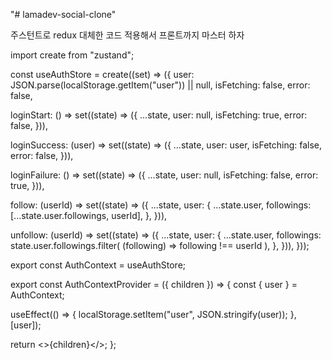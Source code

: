 "# lamadev-social-clone" 


주스턴트로 redux 대체한 코드 적용해서 프론트까지 마스터 하자


import create from "zustand";

const useAuthStore = create((set) => ({
  user: JSON.parse(localStorage.getItem("user")) || null,
  isFetching: false,
  error: false,

  loginStart: () =>
    set((state) => ({
      ...state,
      user: null,
      isFetching: true,
      error: false,
    })),

  loginSuccess: (user) =>
    set((state) => ({
      ...state,
      user: user,
      isFetching: false,
      error: false,
    })),

  loginFailure: () =>
    set((state) => ({
      ...state,
      user: null,
      isFetching: false,
      error: true,
    })),

  follow: (userId) =>
    set((state) => ({
      ...state,
      user: {
        ...state.user,
        followings: [...state.user.followings, userId],
      },
    })),

  unfollow: (userId) =>
    set((state) => ({
      ...state,
      user: {
        ...state.user,
        followings: state.user.followings.filter(
          (following) => following !== userId
        ),
      },
    })),
}));

export const AuthContext = useAuthStore;

export const AuthContextProvider = ({ children }) => {
  const { user } = AuthContext;

  useEffect(() => {
    localStorage.setItem("user", JSON.stringify(user));
  }, [user]);

  return <>{children}</>;
};